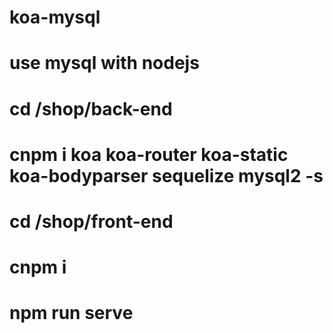 # koa-mysql
# use mysql with nodejs 

# cd /shop/back-end

# cnpm i koa koa-router koa-static koa-bodyparser sequelize mysql2 -s

# cd /shop/front-end

# cnpm i

# npm run serve
